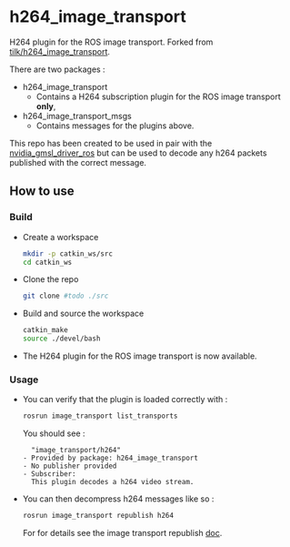 # h264_image_transport
H264 plugin for the ROS image transport.
Forked from [tilk/h264_image_transport](https://github.com/tilk/h264_image_transport).

There are two packages :
- h264_image_transport
  - Contains a H264 subscription plugin for the ROS image transport **only**,
- h264_image_transport_msgs
  - Contains messages for the plugins above.

This repo has been created to be used in pair with the [nvidia_gmsl_driver_ros](https://github.com/UT-ADL/sekonix_camera_ut) but can be used to decode any h264 packets published with the correct message.

## How to use
### Build
- Create a workspace
  ```bash
  mkdir -p catkin_ws/src
  cd catkin_ws
  ```
- Clone the repo
  ```bash
  git clone #todo ./src
  ```
- Build and source the workspace
  ```bash
  catkin_make
  source ./devel/bash
  ```
- The H264 plugin for the ROS image transport is now available.

### Usage

- You can verify that the plugin is loaded correctly with :
  ```bash
  rosrun image_transport list_transports
  ```
  
  You should see :
  ```
    "image_transport/h264"
  - Provided by package: h264_image_transport
  - No publisher provided
  - Subscriber:
    This plugin decodes a h264 video stream.
  ```
- You can then decompress h264 messages like so :
  ```bash
  rosrun image_transport republish h264
  ```
  For for details see the image transport republish [doc](http://wiki.ros.org/image_transport#republish).
